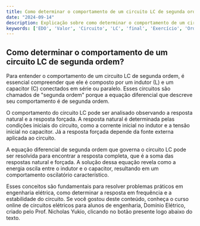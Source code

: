 ```yaml
---
title: Como determinar o comportamento de um circuito LC de segunda ordem?
date: "2024-09-14"
description: Explicação sobre como determinar o comportamento de um circuito LC de segunda ordem em engenharia elétrica.
keywords: ['EDO', 'Valor', 'Circuito', 'LC', 'final', 'Exercício', 'Ordem']
---
```


## Como determinar o comportamento de um circuito LC de segunda ordem?

Para entender o comportamento de um circuito LC de segunda ordem, é essencial compreender que ele é composto por um indutor (L) e um capacitor (C) conectados em série ou paralelo. Esses circuitos são chamados de "segunda ordem" porque a equação diferencial que descreve seu comportamento é de segunda ordem.

O comportamento do circuito LC pode ser analisado observando a resposta natural e a resposta forçada. A resposta natural é determinada pelas condições iniciais do circuito, como a corrente inicial no indutor e a tensão inicial no capacitor. Já a resposta forçada depende da fonte externa aplicada ao circuito.

A equação diferencial de segunda ordem que governa o circuito LC pode ser resolvida para encontrar a resposta completa, que é a soma das respostas natural e forçada. A solução dessa equação revela como a energia oscila entre o indutor e o capacitor, resultando em um comportamento oscilatório característico.

Esses conceitos são fundamentais para resolver problemas práticos em engenharia elétrica, como determinar a resposta em frequência e a estabilidade do circuito. Se você gostou deste conteúdo, conheça o curso online de circuitos elétricos para alunos de engenharia, Domínio Elétrico, criado pelo Prof. Nicholas Yukio, clicando no botão presente logo abaixo do texto.